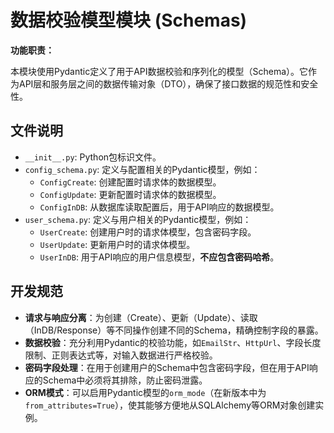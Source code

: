 # 数据校验模型模块 (Schemas)

**功能职责：**

本模块使用Pydantic定义了用于API数据校验和序列化的模型（Schema）。它作为API层和服务层之间的数据传输对象（DTO），确保了接口数据的规范性和安全性。

## 文件说明

- `__init__.py`: Python包标识文件。
- `config_schema.py`: 定义与配置相关的Pydantic模型，例如：
  - `ConfigCreate`: 创建配置时请求体的数据模型。
  - `ConfigUpdate`: 更新配置时请求体的数据模型。
  - `ConfigInDB`: 从数据库读取配置后，用于API响应的数据模型。
- `user_schema.py`: 定义与用户相关的Pydantic模型，例如：
  - `UserCreate`: 创建用户时的请求体模型，包含密码字段。
  - `UserUpdate`: 更新用户时的请求体模型。
  - `UserInDB`: 用于API响应的用户信息模型，**不应包含密码哈希**。

## 开发规范

- **请求与响应分离**：为创建（Create）、更新（Update）、读取（InDB/Response）等不同操作创建不同的Schema，精确控制字段的暴露。
- **数据校验**：充分利用Pydantic的校验功能，如`EmailStr`、`HttpUrl`、字段长度限制、正则表达式等，对输入数据进行严格校验。
- **密码字段处理**：在用于创建用户的Schema中包含密码字段，但在用于API响应的Schema中必须将其排除，防止密码泄露。
- **ORM模式**：可以启用Pydantic模型的`orm_mode`（在新版本中为`from_attributes=True`），使其能够方便地从SQLAlchemy等ORM对象创建实例。